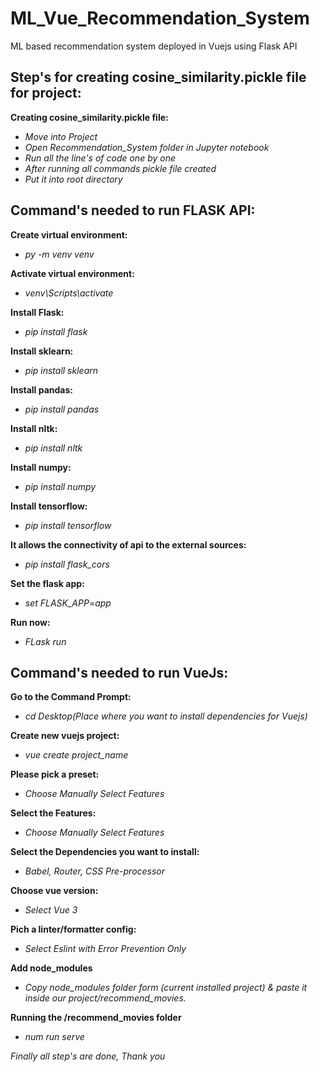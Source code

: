 # ML_Vue_Recommendation_System
 ML based recommendation system deployed in Vuejs using Flask API

## Step's for creating cosine_similarity.pickle file for project:

**Creating cosine_similarity.pickle file:**
- *Move into Project*
- *Open Recommendation_System folder in Jupyter notebook*
- *Run all the line's of code one by one*
- *After running all commands pickle file created*
- *Put it into root directory*

## Command's needed to run FLASK API:

**Create virtual environment:**
- *py -m venv venv*

**Activate virtual environment:**
- *venv\Scripts\activate*

**Install Flask:**
- *pip install flask*

**Install sklearn:**
- *pip install sklearn*

**Install pandas:**
- *pip install pandas*

**Install nltk:**
- *pip install nltk*

**Install numpy:**
- *pip install numpy*

**Install tensorflow:**
- *pip install tensorflow*

**It allows the connectivity of api to the external sources:**
- *pip install flask_cors*

**Set the flask app:**
- *set FLASK_APP=app*

**Run now:**
- *FLask run*

## Command's needed to run VueJs:

**Go to the Command Prompt:**
- *cd Desktop(Place where you want to install dependencies for Vuejs)*

**Create new vuejs project:**
- *vue create project_name*

**Please pick a preset:**
- *Choose Manually Select Features*

**Select the Features:**
- *Choose Manually Select Features*

**Select the Dependencies you want to install:**
- *Babel, Router, CSS Pre-processor*

**Choose vue version:**
- *Select Vue 3*

**Pich a linter/formatter config:**
- *Select Eslint with Error Prevention Only*

**Add node_modules**
- *Copy node_modules folder form (current installed project) & paste it inside our project/recommend_movies.*

**Running the /recommend_movies folder**
- *num run serve*

*Finally all step's are done, Thank you*
